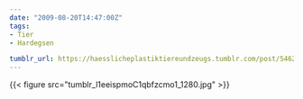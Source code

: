 ```yaml
---
date: "2009-08-20T14:47:00Z"
tags:
- Tier
- Hardegsen

tumblr_url: https://haesslicheplastiktiereundzeugs.tumblr.com/post/546283222
---
```

{{< figure src="tumblr_l1eeispmoC1qbfzcmo1_1280.jpg" >}}

